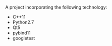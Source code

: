 A project incorporating the following technology:

* C++11
* Python2.7
* Qt5
* pybind11
* googletest
